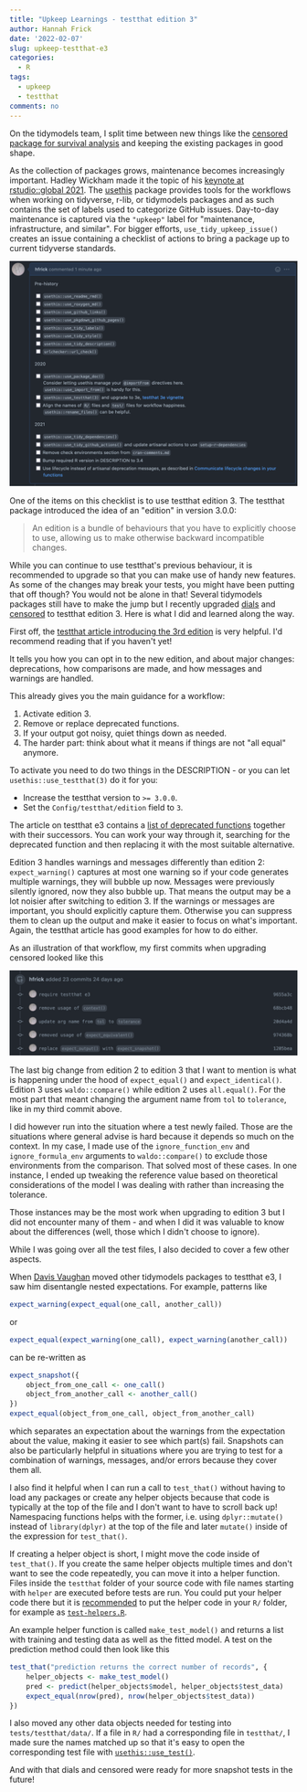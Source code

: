 ```yaml
---
title: "Upkeep Learnings - testthat edition 3"
author: Hannah Frick
date: '2022-02-07'
slug: upkeep-testthat-e3
categories:
  - R
tags:
  - upkeep
  - testthat
comments: no
---
```


On the tidymodels team, I split time between new things like the [censored package for survival analysis](https://www.tidyverse.org/blog/2021/11/survival-analysis-parsnip-adjacent/) and keeping the existing packages in good shape.

As the collection of packages grows, maintenance becomes increasingly important. Hadley Wickham made it the topic of his [keynote at rstudio::global 2021](https://www.rstudio.com/resources/rstudioglobal-2021/maintaining-the-house-the-tidyverse-built/). 
The [usethis](https://usethis.r-lib.org/) package provides tools for the workflows when working on tidyverse, r-lib, or tidymodels packages and as such contains the set of labels used to categorize GitHub issues. Day-to-day maintenance is captured via the `"upkeep"` label for "maintenance, infrastructure, and similar". For bigger efforts, `use_tidy_upkeep_issue()` creates an issue containing a checklist of actions to bring a package up to current tidyverse standards.

![A GitHub issue with a checklist of upkeep tasks](upkeep-issue.png)
 
One of the items on this checklist is to use testthat edition 3. The testthat package introduced the idea of an "edition" in version 3.0.0:

> An edition is a bundle of behaviours that you have to explicitly choose to use, allowing us to make otherwise backward incompatible changes.

While you can continue to use testthat's previous behaviour, it is recommended to upgrade so that you can make use of handy new features. As some of the changes may break your tests, you might have been putting that off though? You would not be alone in that! Several tidymodels packages still have to make the jump but I recently upgraded [dials](https://github.com/tidymodels/dials/) and [censored](https://github.com/tidymodels/censored/) to testthat edition 3. Here is what I did and learned along the way.

First off, the [testthat article introducing the 3rd edition](https://testthat.r-lib.org/articles/third-edition.html) is very helpful. I'd recommend reading that if you haven't yet!

It tells you how you can opt in to the new edition, and about major changes: deprecations, how comparisons are made, and how messages and warnings are handled.

This already gives you the main guidance for a workflow:

1. Activate edition 3.
2. Remove or replace deprecated functions.
3. If your output got noisy, quiet things down as needed.
4. The harder part: think about what it means if things are not "all equal" anymore.

To activate you need to do two things in the DESCRIPTION - or you can let `usethis::use_testthat(3)` do it for you:
- Increase the testthat version to `>= 3.0.0`.
- Set the `Config/testthat/edition` field to `3`.

The article on testthat e3 contains a [list of deprecated functions](https://testthat.r-lib.org/articles/third-edition.html#deprecations) together with their successors. You can work your way through it, searching for the deprecated function and then replacing it with the most suitable alternative.

Edition 3 handles warnings and messages differently than edition 2: `expect_warning()` captures at most one warning so if your code generates multiple warnings, they will bubble up now. Messages were previously silently ignored, now they also bubble up. That means the output may be a lot noisier after switching to edition 3. If the warnings or messages are important, you should explicitly capture them. Otherwise you can suppress them to clean up the output and make it easier to focus on what's important. Again, the testthat article has good examples for how to do either.

As an illustration of that workflow, my first commits when upgrading censored looked like this

![A list of commits starting with "require testthat e3"](commits.png)
 

The last big change from edition 2 to edition 3 that I want to mention is what is happening under the hood of `expect_equal()` and `expect_identical()`. Edition 3 uses `waldo::compare()` while edition 2 uses `all.equal()`. For the most part that meant changing the argument name from `tol` to `tolerance`, like in my third commit above. 

I did however run into the situation where a test newly failed. Those are the situations where general advise is hard because it depends so much on the context. In my case, I made use of the `ignore_function_env` and `ignore_formula_env` arguments to `waldo::compare()` to exclude those environments from the comparison. That solved most of these cases. In one instance, I ended up tweaking the reference value based on theoretical considerations of the model I was dealing with rather than increasing the tolerance. 

Those instances may be the most work when upgrading to edition 3 but I did not encounter many of them - and when I did it was valuable to know about the differences (well, those which I didn't choose to ignore).

While I was going over all the test files, I also decided to cover a few other aspects.

When [Davis Vaughan](https://github.com/DavisVaughan) moved other tidymodels packages to testthat e3, I saw him disentangle nested expectations. For example, patterns like 

```r
expect_warning(expect_equal(one_call, another_call))
```
or 
```r
expect_equal(expect_warning(one_call), expect_warning(another_call))
```
can be re-written as
```r
expect_snapshot({
    object_from_one_call <- one_call()
    object_from_another_call <- another_call()
})
expect_equal(object_from_one_call, object_from_another_call)
```
which separates an expectation about the warnings from the expectation about the value, making it easier to see which part(s) fail. Snapshots can also be particularly helpful in situations where you are trying to test for a combination of warnings, messages, and/or errors because they cover them all. 

I also find it helpful when I can run a call to `test_that()` without having to load any packages or create any helper objects because that code is typically at the top of the file and I don't want to have to scroll back up! Namespacing functions helps with the former, i.e. using `dplyr::mutate()` instead of `library(dplyr)` at the top of the file and later `mutate()` inside of the expression for `test_that()`. 

If creating a helper object is short, I might move the code inside of `test_that()`. If you create the same helper objects multiple times and don't want to see the code repeatedly, you can move it into a helper function. Files inside the `testthat` folder of your source code with file names starting with `helper` are executed before tests are run. You could put your helper code there but it is [recommended](https://testthat.r-lib.org/reference/test_file.html) to put the helper code in your `R/` folder, for example as [`test-helpers.R`](https://testthat.r-lib.org/articles/custom-expectation.html).

An example helper function is called `make_test_model()` and returns a list with training and testing data as well as the fitted model. A test on the prediction method could then look like this
```r
test_that("prediction returns the correct number of records", {
    helper_objects <- make_test_model()
    pred <- predict(helper_objects$model, helper_objects$test_data)
    expect_equal(nrow(pred), nrow(helper_objects$test_data))
})
```

I also moved any other data objects needed for testing into `tests/testthat/data/`. If a file in `R/` had a corresponding file in `testthat/`, I made sure the names matched up so that it's easy to open the corresponding test file with [`usethis::use_test()`](https://usethis.r-lib.org/reference/use_r.html). 

And with that dials and censored were ready for more snapshot tests in the future!

